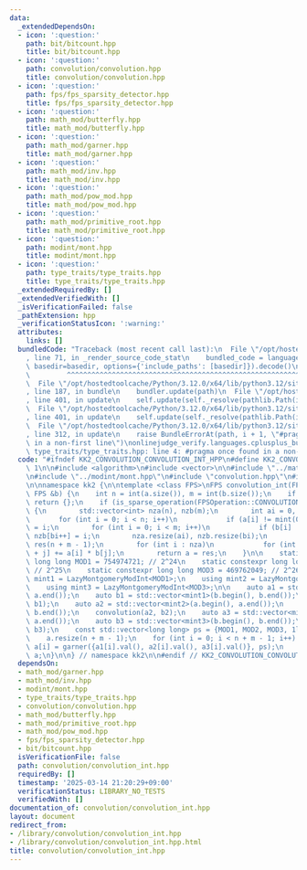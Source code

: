```yaml
---
data:
  _extendedDependsOn:
  - icon: ':question:'
    path: bit/bitcount.hpp
    title: bit/bitcount.hpp
  - icon: ':question:'
    path: convolution/convolution.hpp
    title: convolution/convolution.hpp
  - icon: ':question:'
    path: fps/fps_sparsity_detector.hpp
    title: fps/fps_sparsity_detector.hpp
  - icon: ':question:'
    path: math_mod/butterfly.hpp
    title: math_mod/butterfly.hpp
  - icon: ':question:'
    path: math_mod/garner.hpp
    title: math_mod/garner.hpp
  - icon: ':question:'
    path: math_mod/inv.hpp
    title: math_mod/inv.hpp
  - icon: ':question:'
    path: math_mod/pow_mod.hpp
    title: math_mod/pow_mod.hpp
  - icon: ':question:'
    path: math_mod/primitive_root.hpp
    title: math_mod/primitive_root.hpp
  - icon: ':question:'
    path: modint/mont.hpp
    title: modint/mont.hpp
  - icon: ':question:'
    path: type_traits/type_traits.hpp
    title: type_traits/type_traits.hpp
  _extendedRequiredBy: []
  _extendedVerifiedWith: []
  _isVerificationFailed: false
  _pathExtension: hpp
  _verificationStatusIcon: ':warning:'
  attributes:
    links: []
  bundledCode: "Traceback (most recent call last):\n  File \"/opt/hostedtoolcache/Python/3.12.0/x64/lib/python3.12/site-packages/onlinejudge_verify/documentation/build.py\"\
    , line 71, in _render_source_code_stat\n    bundled_code = language.bundle(stat.path,\
    \ basedir=basedir, options={'include_paths': [basedir]}).decode()\n          \
    \         ^^^^^^^^^^^^^^^^^^^^^^^^^^^^^^^^^^^^^^^^^^^^^^^^^^^^^^^^^^^^^^^^^^^^^^^^^^^^^^^^^\n\
    \  File \"/opt/hostedtoolcache/Python/3.12.0/x64/lib/python3.12/site-packages/onlinejudge_verify/languages/cplusplus.py\"\
    , line 187, in bundle\n    bundler.update(path)\n  File \"/opt/hostedtoolcache/Python/3.12.0/x64/lib/python3.12/site-packages/onlinejudge_verify/languages/cplusplus_bundle.py\"\
    , line 401, in update\n    self.update(self._resolve(pathlib.Path(included), included_from=path))\n\
    \  File \"/opt/hostedtoolcache/Python/3.12.0/x64/lib/python3.12/site-packages/onlinejudge_verify/languages/cplusplus_bundle.py\"\
    , line 401, in update\n    self.update(self._resolve(pathlib.Path(included), included_from=path))\n\
    \  File \"/opt/hostedtoolcache/Python/3.12.0/x64/lib/python3.12/site-packages/onlinejudge_verify/languages/cplusplus_bundle.py\"\
    , line 312, in update\n    raise BundleErrorAt(path, i + 1, \"#pragma once found\
    \ in a non-first line\")\nonlinejudge_verify.languages.cplusplus_bundle.BundleErrorAt:\
    \ type_traits/type_traits.hpp: line 4: #pragma once found in a non-first line\n"
  code: "#ifndef KK2_CONVOLUTION_CONVOLUTION_INT_HPP\n#define KK2_CONVOLUTION_CONVOLUTION_INT_HPP\
    \ 1\n\n#include <algorithm>\n#include <vector>\n\n#include \"../math_mod/garner.hpp\"\
    \n#include \"../modint/mont.hpp\"\n#include \"convolution.hpp\"\n#include \"../fps/fps_sparsity_detector.hpp\"\
    \n\nnamespace kk2 {\n\ntemplate <class FPS>\nFPS convolution_int(FPS &a, const\
    \ FPS &b) {\n    int n = int(a.size()), m = int(b.size());\n    if (!n || !m)\
    \ return {};\n    if (is_sparse_operation(FPSOperation::CONVOLUTION, 0, a, b))\
    \ {\n        std::vector<int> nza(n), nzb(m);\n        int ai = 0, bi = 0;\n \
    \       for (int i = 0; i < n; i++)\n            if (a[i] != mint(0)) nza[ai++]\
    \ = i;\n        for (int i = 0; i < m; i++)\n            if (b[i] != mint(0))\
    \ nzb[bi++] = i;\n        nza.resize(ai), nzb.resize(bi);\n        std::vector<mint>\
    \ res(n + m - 1);\n        for (int i : nza)\n            for (int j : nzb) res[i\
    \ + j] += a[i] * b[j];\n        return a = res;\n    }\n\n    static constexpr\
    \ long long MOD1 = 754974721; // 2^24\n    static constexpr long long MOD2 = 167772161;\
    \ // 2^25\n    static constexpr long long MOD3 = 469762049; // 2^26\n    using\
    \ mint1 = LazyMontgomeryModInt<MOD1>;\n    using mint2 = LazyMontgomeryModInt<MOD2>;\n\
    \    using mint3 = LazyMontgomeryModInt<MOD3>;\n\n    auto a1 = std::vector<mint1>(a.begin(),\
    \ a.end());\n    auto b1 = std::vector<mint1>(b.begin(), b.end());\n    convolution(a1,\
    \ b1);\n    auto a2 = std::vector<mint2>(a.begin(), a.end());\n    auto b2 = std::vector<mint2>(b.begin(),\
    \ b.end());\n    convolution(a2, b2);\n    auto a3 = std::vector<mint3>(a.begin(),\
    \ a.end());\n    auto b3 = std::vector<mint3>(b.begin(), b.end());\n    convolution(a3,\
    \ b3);\n    const std::vector<long long> ps = {MOD1, MOD2, MOD3, 1ll << 31};\n\
    \    a.resize(n + m - 1);\n    for (int i = 0; i < n + m - 1; i++) {\n       \
    \ a[i] = garner({a1[i].val(), a2[i].val(), a3[i].val()}, ps);\n    }\n    return\
    \ a;\n}\n\n} // namespace kk2\n\n#endif // KK2_CONVOLUTION_CONVOLUTION_INT_HPP\n"
  dependsOn:
  - math_mod/garner.hpp
  - math_mod/inv.hpp
  - modint/mont.hpp
  - type_traits/type_traits.hpp
  - convolution/convolution.hpp
  - math_mod/butterfly.hpp
  - math_mod/primitive_root.hpp
  - math_mod/pow_mod.hpp
  - fps/fps_sparsity_detector.hpp
  - bit/bitcount.hpp
  isVerificationFile: false
  path: convolution/convolution_int.hpp
  requiredBy: []
  timestamp: '2025-03-14 21:20:29+09:00'
  verificationStatus: LIBRARY_NO_TESTS
  verifiedWith: []
documentation_of: convolution/convolution_int.hpp
layout: document
redirect_from:
- /library/convolution/convolution_int.hpp
- /library/convolution/convolution_int.hpp.html
title: convolution/convolution_int.hpp
---
```

